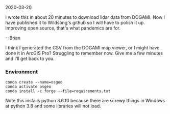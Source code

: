 2020-03-20

I wrote this in about 20 minutes to download lidar data from DOGAMI.
Now I have published it to Wildsong's github so I will have to polish it up.
Improving open source, that's what pandemics are for.

--Brian

I think I generated the CSV from the DOGAMI map viewer,
or I might have done it in ArcGIS Pro? Struggling to remember now.
Give me a few minutes and I'll get back to you.

### Environment

    conda create --name=osgeo
    conda activate osgeo
    conda install -c forge --file=requirements.txt

Note this installs python 3.6.10 because there are screwy things
in Windows at python 3.8 and some libraries will not load.

